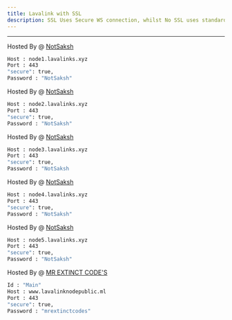 ```yaml
---
title: Lavalink with SSL
description: SSL Uses Secure WS connection, whilst No SSL uses standard WS. if you want to use the SSL lavalink you need to make sure your bot uses that protocol.
---
```


---
Hosted By @ [NotSaksh](https://notsaksh.me/)
```bash
Host : node1.lavalinks.xyz
Port : 443
"secure": true,
Password : "NotSaksh"
```
Hosted By @ [NotSaksh](https://notsaksh.me/)
```bash
Host : node2.lavalinks.xyz
Port : 443
"secure": true,
Password : "NotSaksh"
```

Hosted By @ [NotSaksh](https://notsaksh.me/)
```bash
Host : node3.lavalinks.xyz
Port : 443
"secure": true,
Password : "NotSaksh
```

Hosted By @ [NotSaksh](https://notsaksh.me/)
```bash
Host : node4.lavalinks.xyz
Port : 443
"secure": true,
Password : "NotSaksh"
```
Hosted By @ [NotSaksh](https://notsaksh.me/)
```bash
Host : node5.lavalinks.xyz
Port : 443
"secure": true,
Password : "NotSaksh"
```
Hosted By @ [MR EXTINCT CODE'S](https://discord.gg/notsaksh)
```bash
Id : "Main"
Host : www.lavalinknodepublic.ml
Port : 443
"secure": true,
Password : "mrextinctcodes"
```
